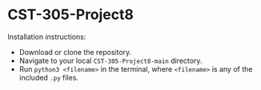 # CST-305-Project8
Installation instructions:
- Download or clone the repository.
- Navigate to your local `CST-305-Project8-main` directory.
- Run `python3 <filename>` in the terminal, where `<filename>` is any of the included `.py` files.
